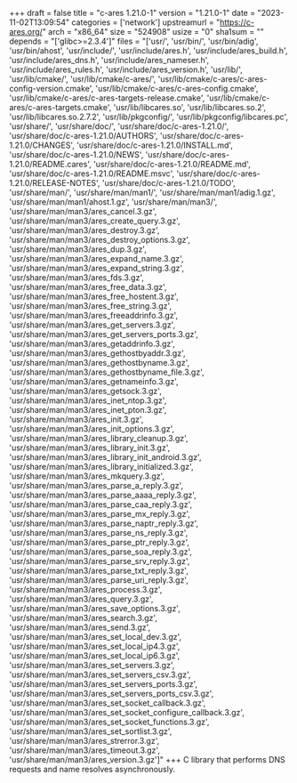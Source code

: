 +++
draft = false
title = "c-ares 1.21.0-1"
version = "1.21.0-1"
date = "2023-11-02T13:09:54"
categories = ['network']
upstreamurl = "https://c-ares.org/"
arch = "x86_64"
size = "524908"
usize = "0"
sha1sum = ""
depends = "['glibc>=2.3.4']"
files = "['usr/', 'usr/bin/', 'usr/bin/adig', 'usr/bin/ahost', 'usr/include/', 'usr/include/ares.h', 'usr/include/ares_build.h', 'usr/include/ares_dns.h', 'usr/include/ares_nameser.h', 'usr/include/ares_rules.h', 'usr/include/ares_version.h', 'usr/lib/', 'usr/lib/cmake/', 'usr/lib/cmake/c-ares/', 'usr/lib/cmake/c-ares/c-ares-config-version.cmake', 'usr/lib/cmake/c-ares/c-ares-config.cmake', 'usr/lib/cmake/c-ares/c-ares-targets-release.cmake', 'usr/lib/cmake/c-ares/c-ares-targets.cmake', 'usr/lib/libcares.so', 'usr/lib/libcares.so.2', 'usr/lib/libcares.so.2.7.2', 'usr/lib/pkgconfig/', 'usr/lib/pkgconfig/libcares.pc', 'usr/share/', 'usr/share/doc/', 'usr/share/doc/c-ares-1.21.0/', 'usr/share/doc/c-ares-1.21.0/AUTHORS', 'usr/share/doc/c-ares-1.21.0/CHANGES', 'usr/share/doc/c-ares-1.21.0/INSTALL.md', 'usr/share/doc/c-ares-1.21.0/NEWS', 'usr/share/doc/c-ares-1.21.0/README.cares', 'usr/share/doc/c-ares-1.21.0/README.md', 'usr/share/doc/c-ares-1.21.0/README.msvc', 'usr/share/doc/c-ares-1.21.0/RELEASE-NOTES', 'usr/share/doc/c-ares-1.21.0/TODO', 'usr/share/man/', 'usr/share/man/man1/', 'usr/share/man/man1/adig.1.gz', 'usr/share/man/man1/ahost.1.gz', 'usr/share/man/man3/', 'usr/share/man/man3/ares_cancel.3.gz', 'usr/share/man/man3/ares_create_query.3.gz', 'usr/share/man/man3/ares_destroy.3.gz', 'usr/share/man/man3/ares_destroy_options.3.gz', 'usr/share/man/man3/ares_dup.3.gz', 'usr/share/man/man3/ares_expand_name.3.gz', 'usr/share/man/man3/ares_expand_string.3.gz', 'usr/share/man/man3/ares_fds.3.gz', 'usr/share/man/man3/ares_free_data.3.gz', 'usr/share/man/man3/ares_free_hostent.3.gz', 'usr/share/man/man3/ares_free_string.3.gz', 'usr/share/man/man3/ares_freeaddrinfo.3.gz', 'usr/share/man/man3/ares_get_servers.3.gz', 'usr/share/man/man3/ares_get_servers_ports.3.gz', 'usr/share/man/man3/ares_getaddrinfo.3.gz', 'usr/share/man/man3/ares_gethostbyaddr.3.gz', 'usr/share/man/man3/ares_gethostbyname.3.gz', 'usr/share/man/man3/ares_gethostbyname_file.3.gz', 'usr/share/man/man3/ares_getnameinfo.3.gz', 'usr/share/man/man3/ares_getsock.3.gz', 'usr/share/man/man3/ares_inet_ntop.3.gz', 'usr/share/man/man3/ares_inet_pton.3.gz', 'usr/share/man/man3/ares_init.3.gz', 'usr/share/man/man3/ares_init_options.3.gz', 'usr/share/man/man3/ares_library_cleanup.3.gz', 'usr/share/man/man3/ares_library_init.3.gz', 'usr/share/man/man3/ares_library_init_android.3.gz', 'usr/share/man/man3/ares_library_initialized.3.gz', 'usr/share/man/man3/ares_mkquery.3.gz', 'usr/share/man/man3/ares_parse_a_reply.3.gz', 'usr/share/man/man3/ares_parse_aaaa_reply.3.gz', 'usr/share/man/man3/ares_parse_caa_reply.3.gz', 'usr/share/man/man3/ares_parse_mx_reply.3.gz', 'usr/share/man/man3/ares_parse_naptr_reply.3.gz', 'usr/share/man/man3/ares_parse_ns_reply.3.gz', 'usr/share/man/man3/ares_parse_ptr_reply.3.gz', 'usr/share/man/man3/ares_parse_soa_reply.3.gz', 'usr/share/man/man3/ares_parse_srv_reply.3.gz', 'usr/share/man/man3/ares_parse_txt_reply.3.gz', 'usr/share/man/man3/ares_parse_uri_reply.3.gz', 'usr/share/man/man3/ares_process.3.gz', 'usr/share/man/man3/ares_query.3.gz', 'usr/share/man/man3/ares_save_options.3.gz', 'usr/share/man/man3/ares_search.3.gz', 'usr/share/man/man3/ares_send.3.gz', 'usr/share/man/man3/ares_set_local_dev.3.gz', 'usr/share/man/man3/ares_set_local_ip4.3.gz', 'usr/share/man/man3/ares_set_local_ip6.3.gz', 'usr/share/man/man3/ares_set_servers.3.gz', 'usr/share/man/man3/ares_set_servers_csv.3.gz', 'usr/share/man/man3/ares_set_servers_ports.3.gz', 'usr/share/man/man3/ares_set_servers_ports_csv.3.gz', 'usr/share/man/man3/ares_set_socket_callback.3.gz', 'usr/share/man/man3/ares_set_socket_configure_callback.3.gz', 'usr/share/man/man3/ares_set_socket_functions.3.gz', 'usr/share/man/man3/ares_set_sortlist.3.gz', 'usr/share/man/man3/ares_strerror.3.gz', 'usr/share/man/man3/ares_timeout.3.gz', 'usr/share/man/man3/ares_version.3.gz']"
+++
C library that performs DNS requests and name resolves asynchronously.